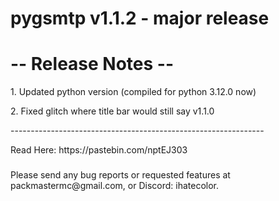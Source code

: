 # pygsmtp v1.1.2 - major release

<h1> -- Release Notes -- </h1>
<p>1. Updated python version (compiled for python 3.12.0 now)</p>
<p>2. Fixed glitch where title bar would still say v1.1.0</p>
<p>---------------------------------------------------------------</p>
Read Here: https://pastebin.com/nptEJ303
<h3></h3>
<p>Please send any bug reports or requested features at packmastermc@gmail.com, or Discord: ihatecolor.</p>
